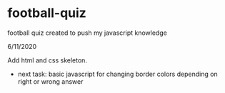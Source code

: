 # football-quiz
football quiz created to push my javascript knowledge


6/11/2020

Add html and css skeleton.
- next task: basic javascript for changing border colors depending on right or wrong answer
